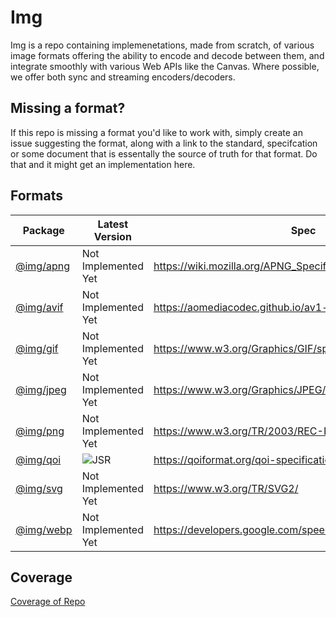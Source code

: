 # Img

Img is a repo containing implemenetations, made from scratch, of various image
formats offering the ability to encode and decode between them, and integrate
smoothly with various Web APIs like the Canvas. Where possible, we offer both
sync and streaming encoders/decoders.

## Missing a format?

If this repo is missing a format you'd like to work with, simply create an issue
suggesting the format, along with a link to the standard, specifcation or some
document that is essentally the source of truth for that format. Do that and it
might get an implementation here.

## Formats

| Package                               | Latest Version                         | Spec                                                         |
| ------------------------------------- | -------------------------------------- | ------------------------------------------------------------ |
| [@img/apng](https://jsr.io/@img/apng) | Not Implemented Yet                    | https://wiki.mozilla.org/APNG_Specification                  |
| [@img/avif](https://jsr.io/@img/avif) | Not Implemented Yet                    | https://aomediacodec.github.io/av1-avif/v1.1.0.html          |
| [@img/gif](https://jsr.io/@img/gif)   | Not Implemented Yet                    | https://www.w3.org/Graphics/GIF/spec-gif89a.txt              |
| [@img/jpeg](https://jsr.io/@img/jpeg) | Not Implemented Yet                    | https://www.w3.org/Graphics/JPEG/jfif3.pdf                   |
| [@img/png](https://jsr.io/@img/png)   | Not Implemented Yet                    | https://www.w3.org/TR/2003/REC-PNG-20031110/                 |
| [@img/qoi](https://jsr.io/@img/qoi)   | ![JSR](https://jsr.io/badges/@img/qoi) | https://qoiformat.org/qoi-specification.pdf                  |
| [@img/svg](https://jsr.io/@img/svg)   | Not Implemented Yet                    | https://www.w3.org/TR/SVG2/                                  |
| [@img/webp](https://jsr.io/@img/webp) | Not Implemented Yet                    | https://developers.google.com/speed/webp/docs/riff_container |

## Coverage

[Coverage of Repo](https://blackaslight.github.io/img/)
